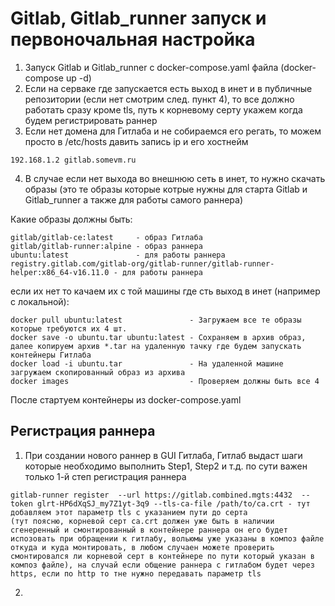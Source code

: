 # Gitlab, Gitlab_runner запуск и первоночальная настройка

1. Запуск Gitlab и Gitlab_runner c docker-compose.yaml файла (docker-compose up -d)
2. Если на серваке где запускается есть выход в инет и в публичные репозитории (если нет смотрим след. пункт 4), то все должно работать сразу кроме tls, путь к корневому серту укажем когда будем регистрировать раннер
3. Если нет домена для Гитлаба и не собираемся его регать, то можем просто в /etc/hosts давить запись ip и его хостнейм
```
192.168.1.2 gitlab.somevm.ru
```
4. В случае если нет выхода во внешнюю сеть в инет, то нужно скачать образы (это те образы которые котрые нужны для старта Gitlab и Gitlab_runner а также для работы самого раннера)

Какие образы должны быть:

```
gitlab/gitlab-ce:latest     - образ Гитлаба
gitlab/gitlab-runner:alpine - образ раннера
ubuntu:latest               - для работы раннера
registry.gitlab.com/gitlab-org/gitlab-runner/gitlab-runner-helper:x86_64-v16.11.0 - для работы раннера
```

если их нет то качаем их с той машины где сть выход в инет (например с локальной):

```
docker pull ubuntu:latest               - Загружаем все те образы которые требуются их 4 шт.
docker save -o ubuntu.tar ubuntu:latest - Сохраняем в архив образ, далее копируем архив *.tar на удаленную тачку где будем запускать контейнеры Гитлаба
docker load -i ubuntu.tar               - На удаленной машине загружаем скопированный образ из архива
docker images                           - Проверяем должны быть все 4
```

После стартуем контейнеры из docker-compose.yaml 

## Регистрация раннера
1. При создании нового раннер в GUI Гитлаба, Гитлаб выдаст шаги которые необходимо выполнить Step1, Step2 и т.д. по сути важен только 1-й степ регистрация раннера
```
gitlab-runner register  --url https://gitlab.combined.mgts:4432  --token glrt-HP6dXqSJ_my7Z1yt-3q9 --tls-ca-file /path/to/ca.crt - тут добавляем этот параметр tls с указанием пути до серта
(тут поясню, корневой серт ca.crt должен уже быть в наличии сгенеренный и смонтированный в контейнере раннера он его будет испозовать при обращении к гитлабу, вольюмы уже указаны в композ файле откуда и куда монтировать, в любом случаен можете проверить смонтировался ли корневой серт в контейнере по пути который указан в композ файле), на случай если общение раннера с гитлабом будет через https, если по http то тне нужно передавать параметр tls

```

2. 
